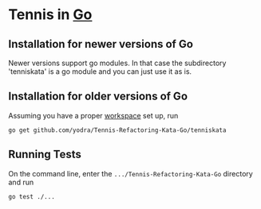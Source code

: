 # Tennis in [Go](http://golang.org/)

## Installation for newer versions of Go

Newer versions support go modules. In that case the subdirectory 'tenniskata' is a go module and you can just use it as is.

## Installation for older versions of Go

Assuming you have a proper [workspace](http://golang.org/doc/code.html#Workspaces) set up, run
```
go get github.com/yodra/Tennis-Refactoring-Kata-Go/tenniskata
```

## Running Tests

On the command line, enter the ```.../Tennis-Refactoring-Kata-Go``` directory and run
```
go test ./...
```
